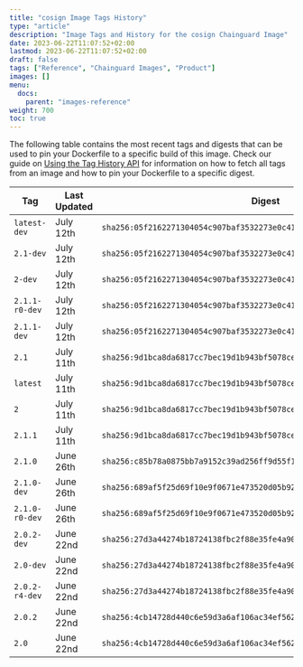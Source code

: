 ```yaml
---
title: "cosign Image Tags History"
type: "article"
description: "Image Tags and History for the cosign Chainguard Image"
date: 2023-06-22T11:07:52+02:00
lastmod: 2023-06-22T11:07:52+02:00
draft: false
tags: ["Reference", "Chainguard Images", "Product"]
images: []
menu:
  docs:
    parent: "images-reference"
weight: 700
toc: true
---
```


The following table contains the most recent tags and digests that can be used to pin your Dockerfile to a specific build of this image. Check our guide on [Using the Tag History API](/chainguard/chainguard-images/using-the-tag-history-api/) for information on how to fetch all tags from an image and how to pin your Dockerfile to a specific digest.

| Tag            | Last Updated | Digest                                                                    |
|----------------|--------------|---------------------------------------------------------------------------|
| `latest-dev`   | July 12th    | `sha256:05f2162271304054c907baf3532273e0c418ce2ce8c3806ecdf2a70ce42278fa` |
| `2.1-dev`      | July 12th    | `sha256:05f2162271304054c907baf3532273e0c418ce2ce8c3806ecdf2a70ce42278fa` |
| `2-dev`        | July 12th    | `sha256:05f2162271304054c907baf3532273e0c418ce2ce8c3806ecdf2a70ce42278fa` |
| `2.1.1-r0-dev` | July 12th    | `sha256:05f2162271304054c907baf3532273e0c418ce2ce8c3806ecdf2a70ce42278fa` |
| `2.1.1-dev`    | July 12th    | `sha256:05f2162271304054c907baf3532273e0c418ce2ce8c3806ecdf2a70ce42278fa` |
| `2.1`          | July 11th    | `sha256:9d1bca8da6817cc7bec19d1b943bf5078cefae2a92029e9779791c0f1baae13e` |
| `latest`       | July 11th    | `sha256:9d1bca8da6817cc7bec19d1b943bf5078cefae2a92029e9779791c0f1baae13e` |
| `2`            | July 11th    | `sha256:9d1bca8da6817cc7bec19d1b943bf5078cefae2a92029e9779791c0f1baae13e` |
| `2.1.1`        | July 11th    | `sha256:9d1bca8da6817cc7bec19d1b943bf5078cefae2a92029e9779791c0f1baae13e` |
| `2.1.0`        | June 26th    | `sha256:c85b78a0875bb7a9152c39ad256ff9d55f1e38b6b32db4b02d7512c409bff968` |
| `2.1.0-dev`    | June 26th    | `sha256:689af5f25d69f10e9f0671e473520d05b92a98831291be9a972161d203781f76` |
| `2.1.0-r0-dev` | June 26th    | `sha256:689af5f25d69f10e9f0671e473520d05b92a98831291be9a972161d203781f76` |
| `2.0.2-dev`    | June 22nd    | `sha256:27d3a44274b18724138fbc2f88e35fe4a9072d5e061ec52245b2de9b109a956d` |
| `2.0-dev`      | June 22nd    | `sha256:27d3a44274b18724138fbc2f88e35fe4a9072d5e061ec52245b2de9b109a956d` |
| `2.0.2-r4-dev` | June 22nd    | `sha256:27d3a44274b18724138fbc2f88e35fe4a9072d5e061ec52245b2de9b109a956d` |
| `2.0.2`        | June 22nd    | `sha256:4cb14728d440c6e59d3a6af106ac34ef56232bc8519c3d631a19bb15aa434949` |
| `2.0`          | June 22nd    | `sha256:4cb14728d440c6e59d3a6af106ac34ef56232bc8519c3d631a19bb15aa434949` |
